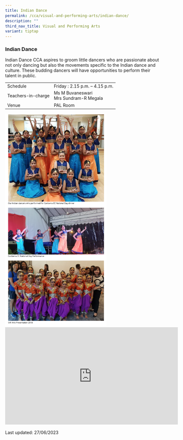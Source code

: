 ```yaml
---
title: Indian Dance
permalink: /cca/visual-and-performing-arts/indian-dance/
description: ""
third_nav_title: Visual and Performing Arts
variant: tiptap
---
```

### Indian Dance

Indian Dance CCA aspires to groom little dancers who are passionate about not only dancing but also the movements specific to the Indian dance and culture. These budding dancers will have opportunities to perform their talent in public.

|  |  |
|---|---|
| Schedule | Friday : 2.15 p.m. – 4.15 p.m. |
| Teachers-in-charge | Ms M Buvaneswari <br>Mrs Sundram-R Megala  |
|  Venue | PAL Room |

<img src="/images/idance.png" style="width:65%">

<div class="bp-youtube">

<iframe width="560" height="315" src="https://www.youtube.com/embed/b7XAueKUU9E" title="YouTube video player" frameborder="0" allow="accelerometer; autoplay; clipboard-write; encrypted-media; gyroscope; picture-in-picture" allowfullscreen=""></iframe>

</div>

Last updated: 27/06/2023